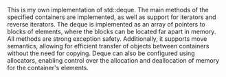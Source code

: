 This is my own implementation of std::deque. The main methods of the specified containers are implemented, as well as 
support for iterators and reverse iterators. The deque is implemented as an array of pointers to blocks of elements, 
where the blocks can be located far apart in memory. All methods are strong exception safety. Additionally, it supports 
move semantics, allowing for efficient transfer of objects between containers without the need for copying. Deque can 
also be configured using allocators, enabling control over the allocation and deallocation of memory for the container's 
elements.
